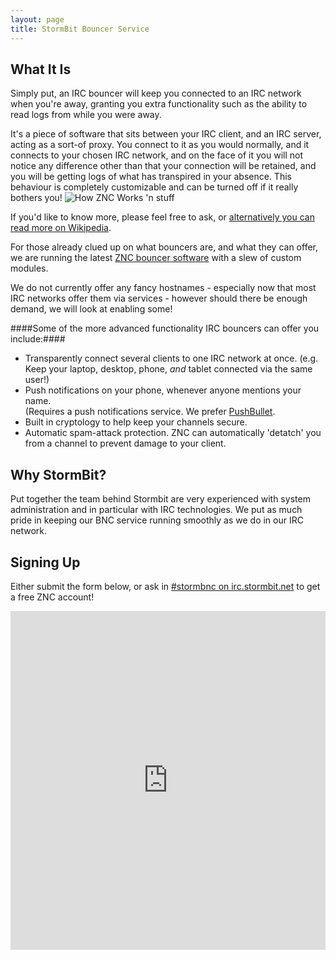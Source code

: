```yaml
---
layout: page
title: StormBit Bouncer Service
---
```


## What It Is ##
Simply put, an IRC bouncer will keep you connected to an IRC network when you're away, granting you extra
functionality such as the ability to read logs from while you were away.

It's a piece of software that sits between your IRC client, and an IRC server, acting as a sort-of proxy.
	You connect to it as you would normally, and it connects to your chosen IRC network, and on the face of
	it you will not notice any difference other than that your connection will be retained, and you will be
	getting logs of what has transpired in your absence.  This behaviour is completely customizable and 
	can be turned off if it really bothers you!
	![How ZNC Works 'n stuff](https://i.imgur.com/BAGbiWb.png)

If you'd like to know more, please feel free to ask, or [alternatively you can read more on Wikipedia](https://en.wikipedia.org/wiki/Bouncer_(networking)#IRC).

For those already clued up on what bouncers are, and what they can offer, we are running the latest [ZNC
	bouncer software](http://znc.in/) with a slew of custom modules.
	
We do not currently offer any fancy hostnames - especially now that most IRC networks offer them via services
	- however should there be enough demand, we will look at enabling some!

####Some of the more advanced functionality IRC bouncers can offer you include:####
- Transparently connect several clients to one IRC network at once. (e.g. Keep your laptop, desktop, phone, 
	_and_ tablet connected via the same user!)
- Push notifications on your phone, whenever anyone mentions your name.  
	(Requires a push notifications service. We prefer [PushBullet](https://pushbullet.com/).
- Built in cryptology to help keep your channels secure.
- Automatic spam-attack protection.  ZNC can automatically 'detatch' you from a channel to prevent 
	damage to your client.

## Why StormBit? ##
Put together the team behind Stormbit are very experienced with system administration and in particular with 
	IRC technologies.  We put as much pride in keeping our BNC service running smoothly as we do in our IRC 
	network.

## Signing Up ##
Either submit the form below, or ask in [#stormbnc on irc.stormbit.net](irc://irc.stormbit.net:6667/#stormbnc) to 
get a free ZNC account!

<iframe 
	src="https://docs.google.com/forms/d/1yPuzIQj04rgRHST0JLg3aJ-m_nvCPY09Cqke1UvNtu8/viewform?embedded=true"
	width="100%"
	height="542"
	frameborder="0"
	marginheight="0"
	marginwidth="0">
		Loading form...
</iframe>